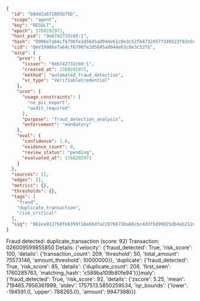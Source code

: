 ```json
{
  "id": "b8dd2a672805b75b",
  "scope": "agent",
  "key": "RESULT",
  "epoch": 1760292971,
  "host_pid": "9e6742732c60:1",
  "hash": "9906e7a64cf6790fe2d5645ad044e61c0e3c52fb4732d577249522f82e587389",
  "cid": "QmV19906e7a64cf6790fe2d5645ad044e61c0e3c52fb",
  "aicp": {
    "prov": {
      "issuer": "9e6742732c60:1",
      "created_at": 1760292971,
      "method": "automated_fraud_detection",
      "vc_type": "VerifiableCredential"
    },
    "ucon": {
      "usage_constraints": [
        "no_pii_export",
        "audit_required"
      ],
      "purpose": "fraud_detection_analysis",
      "enforcement": "mandatory"
    },
    "eval": {
      "confidence": 1.0,
      "evidence_count": 0,
      "review_status": "pending",
      "evaluated_at": 1760292971
    }
  },
  "sources": [],
  "edges": [],
  "metrics": {},
  "thresholds": {},
  "tags": [
    "fraud",
    "duplicate_transaction",
    "risk_critical"
  ],
  "sig": "061ea912750fe6399f18a66dfa228766738a88cbc4d3fbd99025db4ab212e279"
}
```

Fraud detected: duplicate_transaction (score: 92)
Transaction: 026009599855850
Details: {'velocity': {'fraud_detected': True, 'risk_score': 100, 'details': {'transaction_count': 209, 'threshold': 50, 'total_amount': 75573146, 'amount_threshold': 10000000}}, 'duplicate': {'fraud_detected': True, 'risk_score': 85, 'details': {'duplicate_count': 208, 'first_seen': 1760285763, 'matching_hash': 'c589ba109b80fe94'}}}maly': {'fraud_detected': True, 'risk_score': 92, 'details': {'zscore': 5.25, 'mean': 719465.7956361999, 'stdev': 1757513.5850259534, 'iqr_bounds': {'lower': -194591.0, 'upper': 788265.0}, 'amount': 9947388}}}
